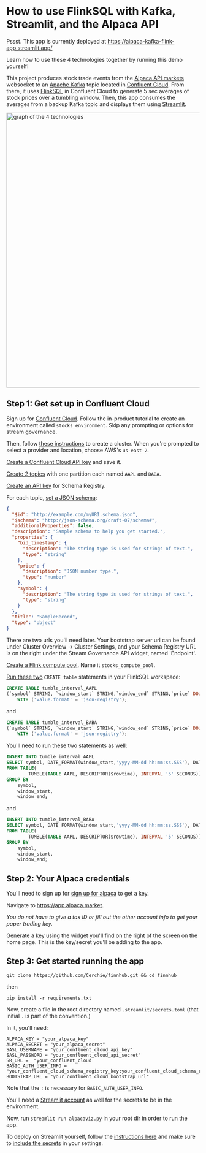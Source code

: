 # How to use FlinkSQL with Kafka, Streamlit, and the Alpaca API

Pssst. This app is currently deployed at https://alpaca-kafka-flink-app.streamlit.app/

Learn how to use these 4 technologies together by running this demo yourself! 

This project produces stock trade events from the [Alpaca API markets](https://app.alpaca.markets) websocket to an [Apache Kafka](https://kafka.apache.org/) topic located in [Confluent Cloud](https://www.confluent.io/lp/confluent-cloud). From there, it uses [FlinkSQL](https://nightlies.apache.org/flink/flink-docs-master/docs/dev/table/sql/overview/) in Confluent Cloud to generate 5 sec averages of stock prices over a tumbling window. Then, this app consumes the averages from a backup Kafka topic and displays them using [Streamlit](https://streamlit.io/). 

<img width="718" alt="graph of the 4 technologies" src="https://github.com/Cerchie/alpaca-kafka-flink-streamlit/assets/54046179/7600d717-69bc-46c5-8679-d8d65b9ce810">


## Step 1: Get set up in Confluent Cloud

Sign up for [Confluent Cloud](https://www.confluent.io/confluent-cloud). Follow the in-product tutorial to create an environment called `stocks_environment`. Skip any prompting or options for stream governance.

Then, follow [these instructions](https://docs.confluent.io/cloud/current/get-started/index.html#section-1-create-a-cluster-and-add-a-topic) to create a cluster. When you're prompted to select a provider and location, choose AWS's `us-east-2`. 

[Create a Confluent Cloud API key](https://docs.confluent.io/cloud/current/access-management/authenticate/api-keys/api-keys.html#cloud-cloud-api-keys) and save it. 

[Create 2 topics](https://docs.confluent.io/cloud/current/get-started/index.html#section-1-create-a-cluster-and-add-a-topic) with one partition each named `AAPL` and `BABA`. 

[Create an API key](https://docs.confluent.io/cloud/current/get-started/schema-registry.html#create-an-api-key-for-ccloud-sr) for Schema Registry. 

For each topic, [set a JSON schema](https://docs.confluent.io/cloud/current/sr/schemas-manage.html#create-a-topic-schema):

```json
{
  "$id": "http://example.com/myURI.schema.json",
  "$schema": "http://json-schema.org/draft-07/schema#",
  "additionalProperties": false,
  "description": "Sample schema to help you get started.",
  "properties": {
    "bid_timestamp": {
      "description": "The string type is used for strings of text.",
      "type": "string"
    },
    "price": {
      "description": "JSON number type.",
      "type": "number"
    },
    "symbol": {
      "description": "The string type is used for strings of text.",
      "type": "string"
    }
  },
  "title": "SampleRecord",
  "type": "object"
}
```

There are two urls you'll need later. Your bootstrap server url can be found under Cluster Overview -> Cluster Settings, and your Schema Registry URL is on the right under the Stream Governance API widget, named 'Endpoint'. 

[Create a Flink compute pool](https://docs.confluent.io/cloud/current/flink/operate-and-deploy/create-compute-pool.html#create-a-af-compute-pool-in-ccloud-console). Name it `stocks_compute_pool`.

[Run these two](https://docs.confluent.io/cloud/current/flink/get-started/quick-start-cloud-console.html#step-2-run-sql-statements) `CREATE table` statements in your FlinkSQL workspace:

```sql
CREATE TABLE tumble_interval_AAPL
(`symbol` STRING, `window_start` STRING,`window_end` STRING,`price` DOUBLE, PRIMARY KEY (`symbol`) NOT ENFORCED)
    WITH ('value.format' = 'json-registry');
```

and

```sql
CREATE TABLE tumble_interval_BABA
(`symbol` STRING, `window_start` STRING,`window_end` STRING,`price` DOUBLE, PRIMARY KEY (`symbol`) NOT ENFORCED)
    WITH ('value.format' = 'json-registry');
```

You'll need to run these two statements as well:


```sql
INSERT INTO tumble_interval_AAPL
SELECT symbol, DATE_FORMAT(window_start,'yyyy-MM-dd hh:mm:ss.SSS'), DATE_FORMAT(window_end,'yyyy-MM-dd hh:mm:ss.SSS'), AVG(price)
FROM TABLE(
        TUMBLE(TABLE AAPL, DESCRIPTOR($rowtime), INTERVAL '5' SECONDS))
GROUP BY
    symbol,
    window_start,
    window_end;

```

and

```sql
INSERT INTO tumble_interval_BABA
SELECT symbol, DATE_FORMAT(window_start,'yyyy-MM-dd hh:mm:ss.SSS'), DATE_FORMAT(window_end,'yyyy-MM-dd hh:mm:ss.SSS'), AVG(price)
FROM TABLE(
        TUMBLE(TABLE AAPL, DESCRIPTOR($rowtime), INTERVAL '5' SECONDS))
GROUP BY
    symbol,
    window_start,
    window_end;

```

## Step 2: Your Alpaca credentials

You'll need to sign up for [sign up for alpaca](https://alpaca.markets/) to get a key. 

Navigate to https://app.alpaca.market.

_You do not have to give a tax ID or fill out the other account info to get your paper trading key._

Generate a key using the widget you'll find on the right of the screen on the home page. This is the key/secret you'll be adding to the app. 

## Step 3: Get started running the app

`git clone https://github.com/Cerchie/finnhub.git && cd finnhub`

then

`pip install -r requirements.txt` 

Now, create a file in the root directory named `.streamlit/secrets.toml` (that initial `.` is part of the convention.)

In it, you'll need:

```
ALPACA_KEY = "your_alpaca_key"
ALPACA_SECRET = "your_alpaca_secret"
SASL_USERNAME = "your_confluent_cloud_api_key"
SASL_PASSWORD = "your_confluent_cloud_api_secret"
SR_URL =  "your_confluent_cloud
BASIC_AUTH_USER_INFO = "your_confluent_cloud_schema_registry_key:your_confluent_cloud_schema_registry_secret"
BOOTSTRAP_URL = "your_confluent_cloud_bootstrap_url"
```
Note that the `:` is necessary for `BASIC_AUTH_USER_INFO`. 

You'll need a [Streamlit account](https://streamlit.io/) as well for the secrets to be in the environment. 

Now, run `streamlit run alpacaviz.py` in your root dir in order to run the app. 

To deploy on Streamlit yourself, follow the [instructions here](https://docs.streamlit.io/streamlit-community-cloud/deploy-your-app) and make sure to [include the secrets](https://docs.streamlit.io/streamlit-community-cloud/deploy-your-app/secrets-management) in your settings. 
